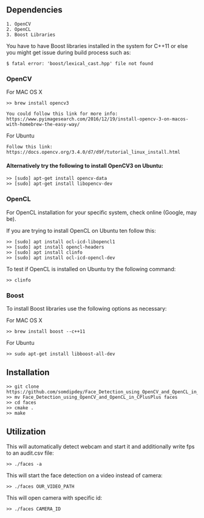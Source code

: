 ## Dependencies

    1. OpenCV
    2. OpenCL
    3. Boost Libraries

You have to have Boost libraries installed in the system for C++11 or else you might get issue during build process such as:

    $ fatal error: 'boost/lexical_cast.hpp' file not found

### OpenCV

For MAC OS X

    >> brew install opencv3

    You could follow this link for more info: https://www.pyimagesearch.com/2016/12/19/install-opencv-3-on-macos-with-homebrew-the-easy-way/

For Ubuntu

    Follow this link: https://docs.opencv.org/3.4.0/d7/d9f/tutorial_linux_install.html
    
#### Alternatively try the following to install OpenCV3 on Ubuntu:

    >> [sudo] apt-get install opencv-data
    >> [sudo] apt-get install libopencv-dev
    
### OpenCL

For OpenCL installation for your specific system, check online (Google, may be).

If you are trying to install OpenCL on Ubuntu ten follow this:

    >> [sudo] apt install ocl-icd-libopencl1
    >> [sudo] apt install opencl-headers
    >> [sudo] apt install clinfo
    >> [sudo] apt install ocl-icd-opencl-dev
    
To test if OpenCL is installed on Ubuntu try the following command:
    
    >> clinfo

### Boost

To install Boost libraries use the following options as necessary:

For MAC OS X

    >> brew install boost --c++11

For Ubuntu

    >> sudo apt-get install libboost-all-dev


## Installation

    >> git clone https://github.com/somdipdey/Face_Detection_using_OpenCV_and_OpenCL_in_CPlusPlus.git
    >> mv Face_Detection_using_OpenCV_and_OpenCL_in_CPlusPlus faces
    >> cd faces
    >> cmake .
    >> make

## Utilization

This will automatically detect webcam and start it and additionally write fps to an audit.csv file:

    >> ./faces -a

This will start the face detection on a video instead of camera:

    >> ./faces OUR_VIDEO_PATH

This will open camera with specific id:

    >> ./faces CAMERA_ID
